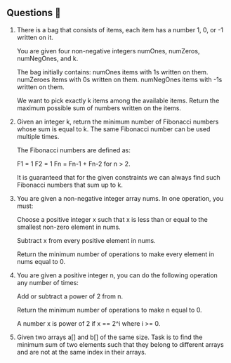 ## Questions 📝


1. There is a bag that consists of items, each item has a number 1, 0, or -1 written on it.
    
    You are given four non-negative integers numOnes, numZeros, numNegOnes, and k.
    
    The bag initially contains:
        numOnes items with 1s written on them.
        numZeroes items with 0s written on them.
        numNegOnes items with -1s written on them.
    
    We want to pick exactly k items among the available items. Return the maximum possible sum of numbers written on the items.



2. Given an integer k, return the minimum number of Fibonacci numbers whose sum is equal to k. The same Fibonacci number can be used multiple times.
    
    The Fibonacci numbers are defined as:
    
    F1 = 1
    F2 = 1
    Fn = Fn-1 + Fn-2 for n > 2.

    It is guaranteed that for the given constraints we can always find such Fibonacci numbers that sum up to k.



3. You are given a non-negative integer array nums. In one operation, you must:

    Choose a positive integer x such that x is less than or equal to the smallest non-zero element in nums.

    Subtract x from every positive element in nums.

    Return the minimum number of operations to make every element in nums equal to 0.



4. You are given a positive integer n, you can do the following operation any number of times:
    
    Add or subtract a power of 2 from n.
    
    Return the minimum number of operations to make n equal to 0.

    A number x is power of 2 if x == 2^i where i >= 0.


5. Given two arrays a[] and b[] of the same size. Task is to find the minimum sum of two elements such that they belong to different arrays and are not at the same index in their arrays.
